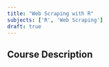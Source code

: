 ```yaml
---
title: "Web Scraping with R"
subjects: ['R', 'Web Scraping']
draft: true
---
```


## Course Description